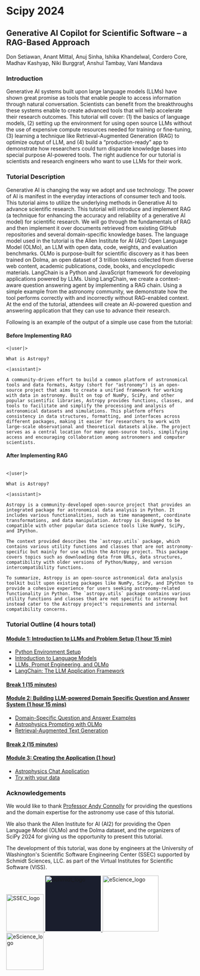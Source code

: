 # Scipy 2024

## Generative AI Copilot for Scientific Software – a RAG-Based Approach

Don Setiawan, Anant Mittal, Anuj Sinha, Ishika Khandelwal, Cordero Core, Madhav
Kashyap, Niki Burggraf, Anshul Tambay, Vani Mandava

### Introduction

Generative AI systems built upon large language models (LLMs) have shown great
promise as tools that enable people to access information through natural
conversation. Scientists can benefit from the breakthroughs these systems enable
to create advanced tools that will help accelerate their research outcomes. This
tutorial will cover: (1) the basics of language models, (2) setting up the
environment for using open source LLMs without the use of expensive compute
resources needed for training or fine-tuning, (3) learning a technique like
Retrieval-Augmented Generation (RAG) to optimize output of LLM, and (4) build a
“production-ready” app to demonstrate how researchers could turn disparate
knowledge bases into special purpose AI-powered tools. The right audience for
our tutorial is scientists and research engineers who want to use LLMs for their
work.

### Tutorial Description

Generative AI is changing the way we adopt and use technology. The power of AI
is manifest in the everyday interactions of consumer tech and tools. This
tutorial aims to utilize the underlying methods in Generative AI to advance
scientific research. This tutorial will introduce and implement RAG (a technique
for enhancing the accuracy and reliability of a generative AI model) for
scientific research. We will go through the fundamentals of RAG and then
implement it over documents retrieved from existing GitHub repositories and
several domain-specific knowledge bases. The language model used in the tutorial
is the Allen Institute for AI (AI2) Open Language Model (OLMo), an LLM with open
data, code, weights, and evaluation benchmarks. OLMo is purpose-built for
scientific discovery as it has been trained on Dolma, an open dataset of 3
trillion tokens collected from diverse web content, academic publications, code,
books, and encyclopedic materials. LangChain is a Python and JavaScript
framework for developing applications powered by LLMs. Using LangChain, we
create a context-aware question answering agent by implementing a RAG chain.
Using a simple example from the astronomy community, we demonstrate how the tool
performs correctly with and incorrectly without RAG-enabled context. At the end
of the tutorial, attendees will create an AI-powered question and answering
application that they can use to advance their research.

Following is an example of the output of a simple use case from the tutorial:

#### Before Implementing RAG

```
<|user|>

What is Astropy?

<|assistant|>

A community-driven effort to build a common platform of astronomical tools and data formats, Astpy (short for "astronomy") is an open-source project that aims to create a unified framework for working with data in astronomy. Built on top of NumPy, SciPy, and other popular scientific libraries, Astropy provides functions, classes, and tools to facilitate and simplify the processing and analysis of astronomical datasets and simulations. This platform offers consistency in data structures, formatting, and interfaces across different packages, making it easier for researchers to work with large-scale observational and theoretical datasets alike. The project serves as a central location for many open-source tools, simplifying access and encouraging collaboration among astronomers and computer scientists.

```

#### After Implementing RAG

```

<|user|>

What is Astropy?

<|assistant|>

Astropy is a community-developed open-source project that provides an integrated package for astronomical data analysis in Python. It includes various functionalities, such as time management, coordinate transformations, and data manipulation. Astropy is designed to be compatible with other popular data science tools like NumPy, SciPy, and IPython.

The context provided describes the `astropy.utils` package, which contains various utility functions and classes that are not astronomy-specific but mainly for use within the Astropy project. This package covers topics such as downloading data from URLs, data structures, compatibility with older versions of Python/Numpy, and version intercompatibility functions.

To summarize, Astropy is an open-source astronomical data analysis toolkit built upon existing packages like NumPy, SciPy, and IPython to provide a cohesive experience for users seeking astronomy-related functionality in Python. The `astropy.utils` package contains various utility functions and classes that are not specific to astronomy but instead cater to the Astropy project's requirements and internal compatibility concerns.

```

### Tutorial Outline (4 hours total)

#### [Module 1: Introduction to LLMs and Problem Setup (1 hour 15 min)](./module1/index.md)

- [Python Environment Setup](./module1/setup.md)
- [Introduction to Language Models](./module1/1-introduction-to-language-models.ipynb)
- [LLMs, Prompt Engineering, and OLMo](./module1/2-llms-and-prompt-engineering-with-olmo.ipynb)
- [LangChain: The LLM Application Framework](./module1/3-langchain.ipynb)

#### [Break 1 (15 minutes)](./break1.md)

#### [Module 2: Building LLM-powered Domain Specific Question and Answer System (1 hour 15 mins)](./module2/index.md)

- [Domain-Specific Question and Answer Examples](./module2/1-domain-specific-question-answering.ipynb)
- [Astrophysics Prompting with OLMo](./module2/2-astrophysics-prompting-with-olmo.ipynb)
- [Retrieval-Augmented Text Generation](./module2/3-retrieval-augmented-text-generation.ipynb)

#### [Break 2 (15 minutes)](./break2.md)

#### [Module 3: Creating the Application (1 hour)](./module3/index.md)

- [Astrophysics Chat Application](./module3/1-olmo-chat-rag.ipynb)
- [Try with your data](./module3/2-try-with-your-data.ipynb)

### Acknowledgements

We would like to thank
[Professor Andy Connolly](https://escience.washington.edu/member/andy-connolly/)
for providing the questions and the domain expertise for the astronomy use case
of this tutorial.

We also thank the Allen Institute for AI (AI2) for providing the Open Language
Model (OLMo) and the Dolma dataset, and the organizers of SciPy 2024 for giving
us the opportunity to present this tutorial.

The development of this tutorial, was done by engineers at the University of
Washington's Scientific Software Engineering Center (SSEC) supported by Schmidt
Sciences, LLC. as part of the Virtual Institutes for Scientific Software (VISS).

<div>
  <a href="https://escience.washington.edu/software-engineering/ssec/">
    <img src="https://uw-ssec-tutorials.readthedocs.io/en/latest/_static/logo.png" alt="SSEC_logo" width="100">
  </a>
  <a href="https://www.schmidtsciences.org/viss/">
    <img src="https://www.schmidtsciences.org/wp-content/themes/schmidt-sciences/images/logo.png" alt="Schmidt_logo" width="150" style="background-color: #1a1e2d;">
  </a>
  <a href="https://escience.washington.edu/">
    <img src="https://escience.washington.edu/wp-content/uploads/2022/07/escience-logo-768x193.png" alt="eScience_logo" width="150" style="background-color: #ffffff;">
  </a>
  <a href="https://washington.edu/">
    <img src="https://upload.wikimedia.org/wikipedia/commons/1/17/Washington_Huskies_logo.svg" alt="eScience_logo" height="100">
  </a>
</div>
